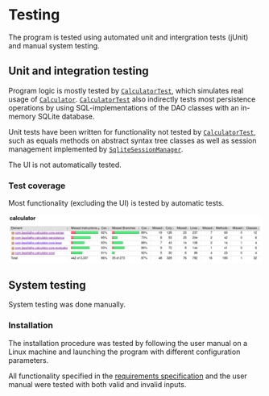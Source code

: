 # Testing

The program is tested using automated unit and intergration tests (jUnit) and
manual system testing.

## Unit and integration testing

Program logic is mostly tested by [`CalculatorTest`], which simulates real usage
of [`Calculator`]. [`CalculatorTest`] also indirectly tests most persistence
operations by using SQL-implementations of the DAO classes with an in-memory
SQLite database.

Unit tests have been written for functionality not tested by [`CalculatorTest`],
such as equals methods on abstract syntax tree classes as well as session
management implemented by [`SqliteSessionManager`].

The UI is not automatically tested.

### Test coverage

Most functionality (excluding the UI) is tested by automatic tests.

![Test coverage](images/test-coverage.png)

## System testing

System testing was done manually.

### Installation

The installation procedure was tested by following the user manual on a Linux
machine and launching the program with different configuration parameters.

All functionality specified in the [requirements specification] and the user
manual were tested with both valid and invalid inputs.


<!-- Links -->
[`CalculatorTest`]: ../src/test/java/com/lassilaiho/calculator/core/CalculatorTest.java
[`Calculator`]: ../src/main/java/com/lassilaiho/calculator/core/Calculator.java
[`SqliteSessionManager`]: ../src/main/java/com/lassilaiho/calculator/persistence/SqliteSessionManager.java

[requirements specification]: requirements-specification.md
